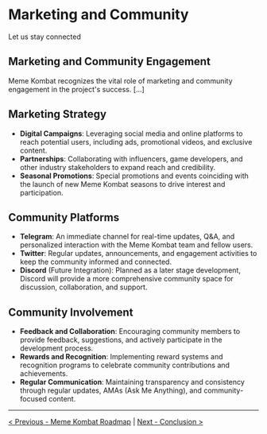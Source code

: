 # Marketing and Community

Let us stay connected

## Marketing and Community Engagement

Meme Kombat recognizes the vital role of marketing and community engagement in the project's success. [...]

## Marketing Strategy

- **Digital Campaigns**: Leveraging social media and online platforms to reach potential users, including ads, promotional videos, and exclusive content.
- **Partnerships**: Collaborating with influencers, game developers, and other industry stakeholders to expand reach and credibility.
- **Seasonal Promotions**: Special promotions and events coinciding with the launch of new Meme Kombat seasons to drive interest and participation.

## Community Platforms

- **Telegram**: An immediate channel for real-time updates, Q&A, and personalized interaction with the Meme Kombat team and fellow users.
- **Twitter**: Regular updates, announcements, and engagement activities to keep the community informed and connected.
- **Discord** (Future Integration): Planned as a later stage development, Discord will provide a more comprehensive community space for discussion, collaboration, and support.

## Community Involvement

- **Feedback and Collaboration**: Encouraging community members to provide feedback, suggestions, and actively participate in the development process.
- **Rewards and Recognition**: Implementing reward systems and recognition programs to celebrate community contributions and achievements.
- **Regular Communication**: Maintaining transparency and consistency through regular updates, AMAs (Ask Me Anything), and community-focused content.

---

[< Previous - Meme Kombat Roadmap](roadmap.md) | [Next - Conclusion >](conclusion.md)
